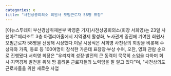```yaml
---
categories: e
title: "사천상공희의소 회원사 모범근로자 58명 표창"
---
```

[이뉴스투데이 부산경남취재본부 박영준 기자]사천상공회의소(회장 서희영)는 23일 사천아르떼리조트 3층 아젤리아홀에서 지역경제 활성화, 노사관계 증진에 기여한 회원사 모범근로자 58명을 선정해 시상했다.이날 시상식은 서희영 사천상의 회장을 비롯해 수상자와 가족, 동료 등 100여명이 참석한 가운데 표창장·부상 수여, 오찬, 영화 관람 순으로 진행됐다.서희영 회장은 "우리지역 성장·발전의 큰 동력이 묵묵히 소임을 다하며 회사·지역경제 발전을 위해 땀 흘려온 근로자들의 노력임을 잘 알고 있다"며, "사천상의도 근로자들을 위한 새로운 사업